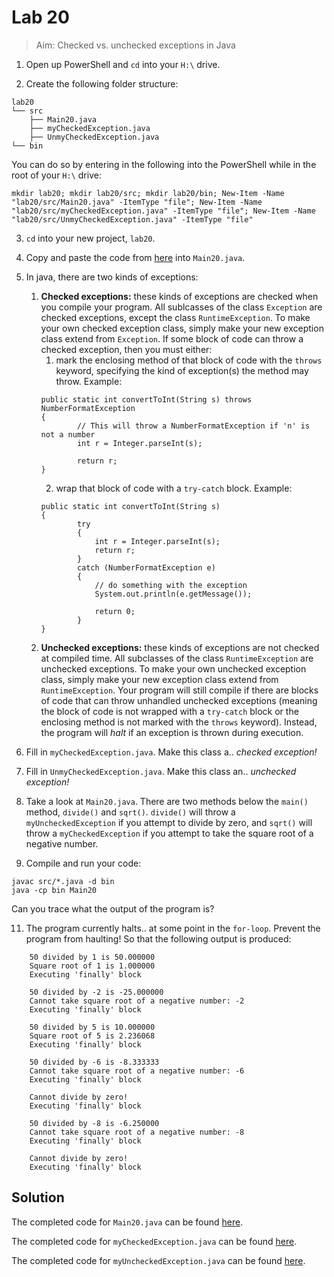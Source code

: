 # Lab 20

> Aim: Checked vs. unchecked exceptions in Java

1. Open up PowerShell and `cd` into your `H:\` drive.

2. Create the following folder structure:
```
lab20
└── src
    ├── Main20.java
    ├── myCheckedException.java
    ├── UnmyCheckedException.java
└── bin
```
You can do so by entering in the following into the PowerShell while in the root of your `H:\` drive:
```
mkdir lab20; mkdir lab20/src; mkdir lab20/bin; New-Item -Name "lab20/src/Main20.java" -ItemType "file"; New-Item -Name "lab20/src/myCheckedException.java" -ItemType "file"; New-Item -Name "lab20/src/UnmyCheckedException.java" -ItemType "file"
```

3. `cd` into your new project, `lab20`.

5. Copy and paste the code from <a href="/Misc/TODO/Main20.java" target="_blank">here</a> into `Main20.java`.

6. In java, there are two kinds of exceptions:<br>
    1. **Checked exceptions:** these kinds of exceptions are checked when you compile your program. All sublcasses of the class `Exception` are checked exceptions, except the class `RuntimeException`. To make your own checked exception class, simply make your new exception class extend from `Exception`. If some block of code can throw a checked exception, then you must either:
        1. mark the enclosing method of that block of code with the `throws` keyword, specifying the kind of exception(s) the method may throw. Example:<br>
        ```
        public static int convertToInt(String s) throws NumberFormatException
        {
                // This will throw a NumberFormatException if 'n' is not a number
                int r = Integer.parseInt(s); 

                return r;
        } 
        ```
        2. wrap that block of code with a `try-catch` block. Example:
        ```
        public static int convertToInt(String s)
        {
                try 
                {
                    int r = Integer.parseInt(s);
                    return r;
                }
                catch (NumberFormatException e)
                {
                    // do something with the exception
                    System.out.println(e.getMessage());

                    return 0;
                }
        } 
        ```
    2. **Unchecked exceptions:** these kinds of exceptions are not checked at compiled time. All subclasses of the class `RuntimeException` are unchecked exceptions. To make your own unchecked exception class, simply make your new exception class extend from `RuntimeException`. Your program will still compile if there are blocks of code that can throw unhandled unchecked exceptions (meaning the block of code is not wrapped with a `try-catch` block or the enclosing method is not marked with the `throws` keyword). Instead, the program will *halt* if an exception is thrown during execution.
7. Fill in `myCheckedException.java`. Make this class a.. *checked exception!*

8. Fill in `UnmyCheckedException.java`. Make this class an.. *unchecked exception!*

9. Take a look at `Main20.java`. There are two methods below the `main()` method, `divide()` and `sqrt()`. `divide()` will throw a `myUncheckedException` if you attempt to divide by zero, and `sqrt()` will throw a `myCheckedException` if you attempt to take the square root of a negative number.

10. Compile and run your code:
```
javac src/*.java -d bin
java -cp bin Main20
```
Can you trace what the output of the program is?


11. The program currently halts.. at some point in the `for-loop`. Prevent the program from haulting! So that the following output is produced:<br>
```
    50 divided by 1 is 50.000000
    Square root of 1 is 1.000000
    Executing 'finally' block

    50 divided by -2 is -25.000000
    Cannot take square root of a negative number: -2
    Executing 'finally' block

    50 divided by 5 is 10.000000
    Square root of 5 is 2.236068
    Executing 'finally' block

    50 divided by -6 is -8.333333
    Cannot take square root of a negative number: -6
    Executing 'finally' block

    Cannot divide by zero!
    Executing 'finally' block

    50 divided by -8 is -6.250000
    Cannot take square root of a negative number: -8
    Executing 'finally' block

    Cannot divide by zero!
    Executing 'finally' block
```

## Solution
The completed code for `Main20.java` can be found <a href="/Misc/Solutions/Lab20/Main20.java" target="_blank">here</a>.

The completed code for `myCheckedException.java` can be found <a href="/Misc/Solutions/Lab20/myCheckedException.java" target="_blank">here</a>.

The completed code for `myUncheckedException.java` can be found <a href="/Misc/Solutions/Lab20/myUncheckedException.java" target="_blank">here</a>.
